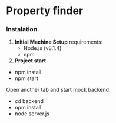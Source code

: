 # Property finder

### Instalation
1. **Initial Machine Setup**
 requirements:
   - Node.js (v8.1.4)
   - npm
2. **Project start**
 - npm install
 - npm start

 Open another tab and start mock backend:
 - cd backend
 - npm install
 - node server.js
